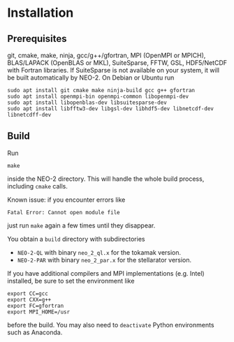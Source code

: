 # Installation

## Prerequisites
git, cmake, make, ninja, gcc/g++/gfortran, MPI (OpenMPI or MPICH), BLAS/LAPACK (OpenBLAS or MKL), SuiteSparse, FFTW, GSL, HDF5/NetCDF with Fortran libraries. If SuiteSparse is not available on your system, it will be built automatically by NEO-2. On Debian or Ubuntu run

    sudo apt install git cmake make ninja-build gcc g++ gfortran
    sudo apt install openmpi-bin openmpi-common libopenmpi-dev 
    sudo apt install libopenblas-dev libsuitesparse-dev 
    sudo apt install libfftw3-dev libgsl-dev libhdf5-dev libnetcdf-dev libnetcdff-dev


## Build
Run 

    make

inside the NEO-2 directory. This will handle the whole build process, including `cmake` calls. 

Known issue: if you encounter errors like

    Fatal Error: Cannot open module file

just run `make` again a few times until they disappear.

You obtain a `build` directory with subdirectories

* `NEO-2-QL` with binary `neo_2_ql.x` for the tokamak version.
* `NEO-2-PAR` with binary `neo_2_par.x` for the stellarator version.

If you have additional compilers and MPI implementations (e.g. Intel) installed, be sure to set the environment like

    export CC=gcc
    export CXX=g++
    export FC=gfortran
    export MPI_HOME=/usr

before the build. You may also need to `deactivate` Python environments such as Anaconda.
